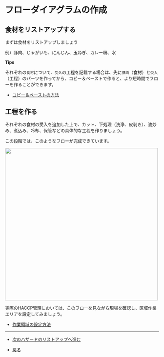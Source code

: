 # フローダイアグラムの作成

## 食材をリストアップする

まずは食材をリストアップしましょう

例）豚肉、じゃがいも、にんじん、玉ねぎ、カレー粉、水

**Tips**

それぞれの`食材`について、`受入`の工程を記載する場合は、先に`豚肉`（食材）と`受入`（工程）のパーツを作ってから、コピー＆ペーストで作ると、より短時間でフローを作ることができます。


- [コピー＆ペーストの方法](../help.md#024-複数の組み合わせnodeとedgeをコピーする)

## 工程を作る

それぞれの食材の受入を追加した上で、カット、下処理（洗浄、皮剥き）、油炒め、煮込み、冷却、保管などの具体的な工程を作りましょう。

この段階では、このようなフローが完成できています。

<image width=500 src="https://res.cloudinary.com/fam-time/image/upload/v1675904966/SPICE/tutorial001_jh4luw.png">

実際のHACCP管理においては、このフローを見ながら現場を確認し、区域作業エリアを設定してみましょう。

- [作業領域の設定方法](../help.md#031-ノードの区域作業エリアを設定する)


---

- [次のハザードのリストアップへ進む](3.md)

- [戻る](index.md)